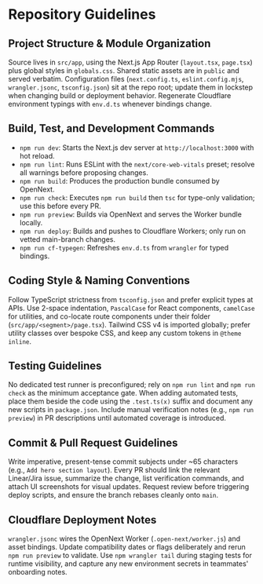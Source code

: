 # Repository Guidelines

## Project Structure & Module Organization
Source lives in `src/app`, using the Next.js App Router (`layout.tsx`, `page.tsx`) plus global styles in `globals.css`. Shared static assets are in `public` and served verbatim. Configuration files (`next.config.ts`, `eslint.config.mjs`, `wrangler.jsonc`, `tsconfig.json`) sit at the repo root; update them in lockstep when changing build or deployment behavior. Regenerate Cloudflare environment typings with `env.d.ts` whenever bindings change.

## Build, Test, and Development Commands
- `npm run dev`: Starts the Next.js dev server at `http://localhost:3000` with hot reload.
- `npm run lint`: Runs ESLint with the `next/core-web-vitals` preset; resolve all warnings before proposing changes.
- `npm run build`: Produces the production bundle consumed by OpenNext.
- `npm run check`: Executes `npm run build` then `tsc` for type-only validation; use this before every PR.
- `npm run preview`: Builds via OpenNext and serves the Worker bundle locally.
- `npm run deploy`: Builds and pushes to Cloudflare Workers; only run on vetted main-branch changes.
- `npm run cf-typegen`: Refreshes `env.d.ts` from `wrangler` for typed bindings.

## Coding Style & Naming Conventions
Follow TypeScript strictness from `tsconfig.json` and prefer explicit types at APIs. Use 2-space indentation, `PascalCase` for React components, `camelCase` for utilities, and co-locate route components under their folder (`src/app/<segment>/page.tsx`). Tailwind CSS v4 is imported globally; prefer utility classes over bespoke CSS, and keep any custom tokens in `@theme inline`.

## Testing Guidelines
No dedicated test runner is preconfigured; rely on `npm run lint` and `npm run check` as the minimum acceptance gate. When adding automated tests, place them beside the code using the `.test.ts(x)` suffix and document any new scripts in `package.json`. Include manual verification notes (e.g., `npm run preview`) in PR descriptions until automated coverage is introduced.

## Commit & Pull Request Guidelines
Write imperative, present-tense commit subjects under ~65 characters (e.g., `Add hero section layout`). Every PR should link the relevant Linear/Jira issue, summarize the change, list verification commands, and attach UI screenshots for visual updates. Request review before triggering deploy scripts, and ensure the branch rebases cleanly onto `main`.

## Cloudflare Deployment Notes
`wrangler.jsonc` wires the OpenNext Worker (`.open-next/worker.js`) and asset bindings. Update compatibility dates or flags deliberately and rerun `npm run preview` to validate. Use `npm wrangler tail` during staging tests for runtime visibility, and capture any new environment secrets in teammates' onboarding notes.
